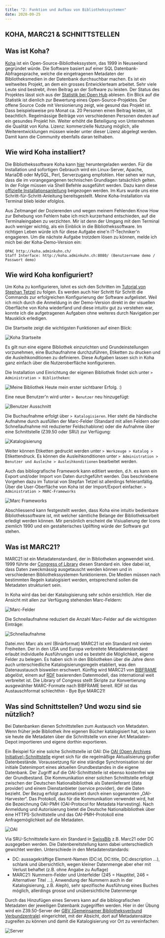```yaml
---
title: "2: Funktion und Aufbau von Bibliothekssystemen"
date: 2020-09-25
---
```


## KOHA, MARC21 & SCHNITTSTELLEN

## Was ist Koha?
[Koha](https://koha-community.org) ist ein Open-Source-Bibliothekssystem, das 1999 in Neuseeland gegründet würde. Die Software basiert auf einer SQL Datenbank-Abfragesprache, welche die eingetragenen Metadaten der Bibliotheksmedien in der Datenbank durchsuchbar machen. Es ist ein weltweites Projekt, an dem ein grosses Entwicklerteam arbeitet. Sehr viele Leute sind bestrebt, ihren Beitrag an der Software zu leisten.  Der Status des Projektes lässt sich aus der [Statistik bei Open Hub](https://www.openhub.net/p/koha) ablesen. Ein Blick auf die Statistik ist dienlich zur Bewertung eines Open-Source-Projektes. Der offene Source Code mit Versionierung zeigt, wie gesund das Projekt ist. Dass beispielsweise pro Monat ca. 20 Personen einen Beitrag leisten, ist beachtlich. Regelmässige Beiträge von verschiedenen Personen deuten auf ein gesundes Projekt hin. Weiter erhöht die Beteiligung von Unternehmen die Qualität von Koha. 
Lizenz: kommerzielle Nutzung möglich, alle Weiterentwicklungen müssen wieder unter dieser Lizenz abgelegt werden. Damit kann die Community ebenfalls daran teilhaben.

## Wie wird Koha installiert?
Die Bibliothekssoftware Koha kann [hier](https://koha-community.org/download-koha/) heruntergeladen werden. Für die Installation und sofortigen Gebrauch wird ein Linux-Server, Apache, MariaDB oder MySQL, Perl, Serverzugang empfohlen. Hier sehen wir nun, dass die im vorangegangenen technischen Grundlagen tatsächlich gelten. In der Folge müssen via Shell Befehle ausgeführt werden. Dazu kann diese [offizielle Installationsanleitung](https://wiki.koha-community.org/wiki/Debian) beigezogen werden. Im Kurs wurde uns eine Schritt-für-Schritt-Anleitung bereitsgestellt. Meine Koha-Installation via Terminal blieb leider efolglos. 

Aus Zeitmangel der Dozierenden und wegen meinem Fehlenden Know How zur Behebung von Fehlern habe ich mich kurzerhand entschieden, auf die Terminaleingaben zu verzichten. Mir ist denn der Umgang mit dem Terminal auch weniger wichtig, als ein Einblick in die Bibliothekssoftware. Im richtigen Leben würde ich für diese Aufgabe eine'n IT-Techniker'n engagieren. Um die nächste Aufgabe trotzdem lösen zu können, melde ich mich bei der Koha-Demo-Version ein:

    OPAC http://koha.adminkuhn.ch/
    Staff Interface: http://koha.adminkuhn.ch:8080/ (Benutzername demo / Passwort demo)
    
## Wie wird Koha konfiguriert?
Um Koha zu konfigurieren, lohnt es sich den Schritten im [Tutorial von Stephan Tetzel](https://zefanjas.de/wie-man-koha-installiert-und-fuer-schulen-einrichtet-teil-1/) zu folgen. Es werden auch hier Schritt für Schritt die Commands zur erfolgreichen Konfigurierung der Software aufgelistet. Weil ich mich durch die Anmeldung in der Demo-Version direkt in der visuellen Oberfläche von Koha wiederfand und diese intuitiv gut zu verstehen war, konnte ich die aufgetragenen Aufgaben ohne weiteres durch Navigation per Mausklick erledigen.

Die Startseite zeigt die wichtigsten Funktionen auf einen Blick:

![Koha Startseite]({{https://github.com/kkbuhler/}}https://raw.githubusercontent.com/kkbuhler/BAIN/master/images/koha_startseite.PNG)

Es gilt nun eine eigene Bibliothek einzurichten und Grundeinstellungen vorzunehmen, eine Buchaufnahme durchzuführen, Etiketten zu drucken und die Ausleihkonditionen zu definieren. Diese Aufgaben lassen sich in Koha ganz einfach über die Nutzeroberfläche konfigurieren. 

Die Installation und Einrichtung der eigenen Bibliothek findet sich unter ```> Administration > Bibliotheken```:

![Meine Bibliothek]({{https://github.com/kkbuhler/}}https://raw.githubusercontent.com/kkbuhler/BAIN/master/images/koha_bibliothek.PNG)
Heute mein erster sichtbarer Erfolg. :)

Eine neue Benutzer'n wird unter ```> Benutzer``` neu hinzugefügt:

<!--![Benutzer]({{https://github.com/kkbuhler/}}https://raw.githubusercontent.com/kkbuhler/BAIN/master/images/koha_benutzerin.PNG)-->
![Benutzer Ausschnitt]({{https://github.com/kkbuhler/}}https://raw.githubusercontent.com/kkbuhler/BAIN/master/images/benutzer_ausschnitt.PNG)

Die Buchaufnahme erfolgt über ```> Katalogisieren```.
Hier steht die händische Aufnahme durch ausfüllen der Marc-Felder (Standard mit allen Feldern oder Schnellaufnahme mit reduzierter Feldschablone) oder die Aufnahme über eine Schnittstelle (Z39.50 oder SRU) zur Verfügung:

![Katalogisierung]({{https://github.com/kkbuhler/}}https://raw.githubusercontent.com/kkbuhler/BAIN/master/images/koha_auswahl_katalogisierung.PNG)

Weiter können Etiketten gedruckt werden unter ```> Werkzeuge > Katalog >``` Etikettendruck.
Es können die Ausleihkonditionen unter ```> Administration > Benutzer und Ausleihe > Ausleihkonditionen``` bearbeitet werden.

Auch das bibliografische Framework kann editiert werden, d.h. es kann ein Export und/oder Import von Daten durchgeführt werden. Das beschriebene Vorgehen dazu im Tutorial von Stepfan Tetzel ist allerdings fehleranfällig. Über die User-Oberfläche von Koha ist der Import/Export einfacher. ```> Administration > MARC-Frameworks```

![Marc Frameworks]({{https://github.com/kkbuhler/}}https://raw.githubusercontent.com/kkbuhler/BAIN/master/images/koha_marcframework.PNG)

Abschliessend kann festgestellt werden, dass Koha eine intuitiv bedienbare Bibliothekssoftware ist, mit welcher sämtliche Belange der Bibliotheksarbeit erledigt werden können.
Mir persönlich erscheint die Visiualierung der Icons ziemlich 1990 und ein gestalterisches Uplifting würde der Software gut stehen.


## Was ist MARC21? 
MARC21 ist ein Metadatenstandard, der in Bibliotheken angewendet wird. 1999 führte der [Congress of Library](https://www.loc.gov/marc/bibliographic/) diesen Standard ein. Idee dabei ist, dass Daten zweckmässig ausgetauscht werden können und in verschiedenen Bibliothekssystemen funktionieren. Die Medien müssen nach bestimmten Regeln katalogisiert werden, entsprechend sollen die Metadaten strukturiert sein. 

In Koha wird das bei der Katalogisierung sehr schön ersichtlich. Hier die Ansicht mit allen zur Verfügung stehenden Marc-Feldern:

![Marc-Felder]({{https://github.com/kkbuhler/}}https://raw.githubusercontent.com/kkbuhler/BAIN/master/images/koha_marc.PNG)

Die Schnellaufnahme reduziert die Anzahl Marc-Felder auf die wichtigsten Einträge:

![Schnellaufnahme]({{https://github.com/kkbuhler/}}https://raw.githubusercontent.com/kkbuhler/BAIN/master/images/koha_schnellaufnahme.PNG)

Datei.mrc Marc als xml (Binärformat)
MARC21 ist ein Standard mit vielen Freiheiten. Der in den USA und Europa verbreitete Metadatenstandard erlaubt individuelle Ausführungen und es besteht die Möglichkeit, eigene Felder zu belegen. Es haben sich in den Bibliotheken über die Jahre denn auch unterschiedliche Katalogisierungsregeln etabliert, was den Datenaustausch bisweilen erschwert.
Künftig wird MARC21 von [BIBFRAME](https://format.gbv.de/bibframe) abgelöst, einem auf [RDF](https://format.gbv.de/rdf) basierenden Datenmodell, das
international weit verbreitet ist. Die Library of Congress stellt Skripte zur Konvertierung ausgewählter MARC-Formate nach BIBFRAME bereit. RDF ist das Austauschformat schlechthin - Bye Bye MARC21! 


## Was sind Schnittstellen? Und wozu sind sie nützlich?
Bei Datenbanken dienen Schnittstellen zum Austausch von Metadaten. Wenn früher jede Bibliothek ihre eigenen Bücher katalogisiert hat, so kann sie heute die Metadaten über die Schnittstelle von einer Art Metadaten-Depot importieren und eigene dorthin exportieren. 

Ein Beispiel für eine solche Schnittstelle ist OAI:
Die [OAI (Open Archives Initiative)-Schnittstelle](https://www.dnb.de/DE/Professionell/Metadatendienste/Datenbezug/OAI/oai_node.html) eignet sich für die regelmäßige Aktualisierung großer Datenbestände. Voraussetzung für eine ständige Synchronisation ist der initiale Datenimport eines aktuellen Grundbestandes in die eigene Datenbank. Der Zugriff auf die OAI-Schnittstelle ist ebenso kostenfrei wie der Grundbestand. 
Die Kommunikation einer solchen Schnittstelle erfolgt zwischen der Deutschen Nationalbibliothek als Datenlieferant (data provider) und einem Dienstanbieter (service provider), der die Daten bezieht. Der Bezug erfolgt automatisiert durch einen sogenannten „OAI-Harvester“. Das Protokoll, das für die Kommunikation verwendet wird, hat die Bezeichnung OAI-PMH (OAI-Protocol for Metadata Harvesting). Nach Anmeldung und Autorisierung bietet die Deutsche Nationalbibliothek über eine HTTPS-Schnittstelle und das OAI-PMH-Protokoll eine Anfragemöglichkeit auf die Metadaten. 

![OAI]({{https://github.com/kkbuhler/}}https://raw.githubusercontent.com/kkbuhler/BAIN/master/images/koha_oai.PNG)

Via SRU-Schnittstelle kann ein Standard in [SwissBib](https://) z.B. Marc21 oder DC ausgegeben werden. Die Datenbereitstellung kann dabei unterschiedlich gewichtet werden. Unterschiede in den Metadatenstandards:
- DC: aussagekräftige Element-Namen (DC:id, DC:title, DC:description ...), schlank und übersichtlich, wegen kleiner Datenmenge aber eher mit Verlust behaftet (z.B. ohne Angabe zu Auflage)
- MARC21: Nummern-Felder und Unterfelder (245 = Hauptitel, 246 = Alternativer Titel ...), Anwendung der Nummern auch in der Katalogisierung, z.B. Aleph), sehr spezifische Ausführung eines Buches möglich, allerdings grosse und unübersichtliche Datenmenge 

Durch das Hinzufügen eines Servers kann auf die bibliografischen Metadaten der jeweiligen Datenbank zugegriffen werden. Hier in der Übung wird ein Z39.50-Server der [GBV (Gemeinsamer Bibliotheksverbund Verbundzentrale)](https://www.gbv.de/gsomenu) eingerichtet, mit der Absicht, dort auf Metadatensätze zugreifen zu können und damit die Katalogisierung vor Ort zu vereinfachen:

![Server]({{https://github.com/kkbuhler/}}https://raw.githubusercontent.com/kkbuhler/BAIN/master/images/koha_neuerServer.PNG)
